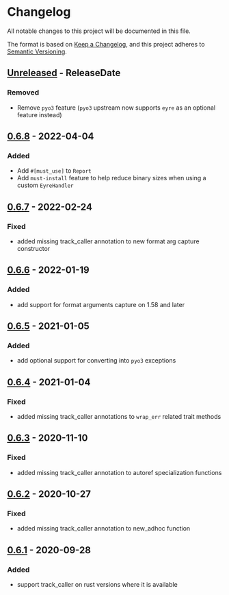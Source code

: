 # Changelog
All notable changes to this project will be documented in this file.

The format is based on [Keep a Changelog](https://keepachangelog.com/en/1.0.0/),
and this project adheres to [Semantic Versioning](https://semver.org/spec/v2.0.0.html).

<!-- next-header -->

## [Unreleased] - ReleaseDate
### Removed
- Remove `pyo3` feature (`pyo3` upstream now supports `eyre` as an optional feature instead)

## [0.6.8] - 2022-04-04
### Added
- Add `#[must_use]` to `Report`
- Add `must-install` feature to help reduce binary sizes when using a custom `EyreHandler`

## [0.6.7] - 2022-02-24
### Fixed
- added missing track_caller annotation to new format arg capture constructor

## [0.6.6] - 2022-01-19
### Added
- add support for format arguments capture on 1.58 and later

## [0.6.5] - 2021-01-05
### Added
- add optional support for converting into `pyo3` exceptions

## [0.6.4] - 2021-01-04
### Fixed
- added missing track_caller annotations to `wrap_err` related trait methods

## [0.6.3] - 2020-11-10
### Fixed
- added missing track_caller annotation to autoref specialization functions

## [0.6.2] - 2020-10-27
### Fixed
- added missing track_caller annotation to new_adhoc function

## [0.6.1] - 2020-09-28
### Added
- support track_caller on rust versions where it is available


<!-- next-url -->
[Unreleased]: https://github.com/yaahc/eyre/compare/v0.6.8...HEAD
[0.6.8]: https://github.com/yaahc/eyre/compare/v0.6.7...v0.6.8
[0.6.7]: https://github.com/yaahc/eyre/compare/v0.6.6...v0.6.7
[0.6.6]: https://github.com/yaahc/eyre/compare/v0.6.5...v0.6.6
[0.6.5]: https://github.com/yaahc/eyre/compare/v0.6.4...v0.6.5
[0.6.4]: https://github.com/yaahc/eyre/compare/v0.6.3...v0.6.4
[0.6.3]: https://github.com/yaahc/eyre/compare/v0.6.2...v0.6.3
[0.6.2]: https://github.com/yaahc/eyre/compare/v0.6.1...v0.6.2
[0.6.1]: https://github.com/yaahc/eyre/releases/tag/v0.6.1
